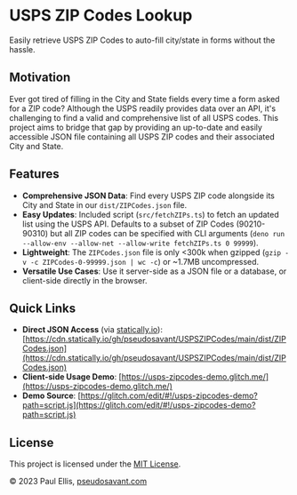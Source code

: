 # USPS ZIP Codes Lookup

Easily retrieve USPS ZIP Codes to auto-fill city/state in forms without the hassle.

## Motivation

Ever got tired of filling in the City and State fields every time a form asked for a ZIP code? Although the USPS readily provides data over an API, it's challenging to find a valid and comprehensive list of all USPS codes. This project aims to bridge that gap by providing an up-to-date and easily accessible JSON file containing all USPS ZIP codes and their associated City and State.

## Features

- **Comprehensive JSON Data**: Find every USPS ZIP code alongside its City and State in our `dist/ZIPCodes.json` file.
- **Easy Updates**: Included script (`src/fetchZIPs.ts`) to fetch an updated list using the USPS API. Defaults to a subset of ZIP Codes (90210-90310) but all ZIP codes can be specified with CLI arguments (`deno run --allow-env --allow-net --allow-write fetchZIPs.ts 0 99999`).
- **Lightweight**: The `ZIPCodes.json` file is only <300k  when gzipped (`gzip -v -c ZIPCodes-0-99999.json | wc -c`) or ~1.7MB uncompressed.
- **Versatile Use Cases**: Use it server-side as a JSON file or a database, or client-side directly in the browser.

## Quick Links

- **Direct JSON Access** (via [statically.io](https://statically.io/)): [https://cdn.statically.io/gh/pseudosavant/USPSZIPCodes/main/dist/ZIPCodes.json](https://cdn.statically.io/gh/pseudosavant/USPSZIPCodes/main/dist/ZIPCodes.json)
- **Client-side Usage Demo**: [https://usps-zipcodes-demo.glitch.me/](https://usps-zipcodes-demo.glitch.me/)
- **Demo Source**: [https://glitch.com/edit/#!/usps-zipcodes-demo?path=script.js](https://glitch.com/edit/#!/usps-zipcodes-demo?path=script.js)

## License

This project is licensed under the [MIT License](https://opensource.org/license/MIT/).

© 2023 Paul Ellis, [pseudosavant.com](http://pseudosavant.com)
